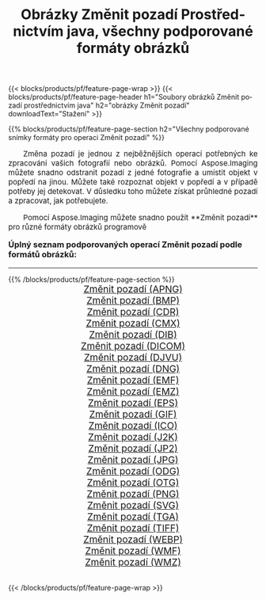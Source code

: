 ﻿---
title: Obrázky Změnit pozadí Prostřednictvím java, všechny podporované formáty obrázků 
weight: 3920
url: /cs/java/change-background/ 
lang: cs
langdirlevel: 2
locales: zh-hans,ja,it,ru,de,es,fr,nl,id,lt,pl,pt,vi,tr,ko,zh-hant,ar,hi,th,sv,cs,uk,he
description: Pomocí Aspose.Imaging můžete snadno Změnit pozadí obrázky přes java
---

{{< blocks/products/pf/feature-page-wrap >}}
{{< blocks/products/pf/feature-page-header h1="Soubory obrázků Změnit pozadí prostřednictvím java" h2="obrázky Změnit pozadí" downloadText="Stažení" >}}


{{% blocks/products/pf/feature-page-section  h2="Všechny podporované snímky formáty pro operaci Změnit pozadí" %}}
<p align="justify" style="text-indent:2em;font-size:15px;">
Změna pozadí je jednou z nejběžnějších operací potřebných ke zpracování vašich fotografií nebo obrázků. Pomocí Aspose.Imaging můžete snadno odstranit pozadí z jedné fotografie a umístit objekt v popředí na jinou. Můžete také rozpoznat objekt v popředí a v případě potřeby jej detekovat. V důsledku toho můžete získat průhledné pozadí a zpracovat, jak potřebujete.
</p>
<p align="justify" style="text-indent:2em;font-size:15px;">
Pomocí Aspose.Imaging můžete snadno použít **Změnit pozadí** pro různé formáty obrázků programově
</p>
<h3 style="margin-top:16px;">
Úplný seznam podporovaných operací Změnit pozadí podle formátů obrázků:
</h3>
<hr/>
{{% /blocks/products/pf/feature-page-section %}}
<div class="container-fluid productfamilypage bg-gray">
    <div class="convertypes bg-gray agp-content section">
        <div class="container">
		<div class="row other-converters" style="gap: 10px;font-size: 19px;text-align:center;">
		    <div class='col-md-3 other-converter remove-lp remove-rp'><a href="/imaging/cs/java/change-background/apng/" style="padding:15px;">Změnit pozadí (APNG)</a></div><div class='col-md-3 other-converter remove-lp remove-rp'><a href="/imaging/cs/java/change-background/bmp/" style="padding:15px;">Změnit pozadí (BMP)</a></div><div class='col-md-3 other-converter remove-lp remove-rp'><a href="/imaging/cs/java/change-background/cdr/" style="padding:15px;">Změnit pozadí (CDR)</a></div><div class='col-md-3 other-converter remove-lp remove-rp'><a href="/imaging/cs/java/change-background/cmx/" style="padding:15px;">Změnit pozadí (CMX)</a></div><div class='col-md-3 other-converter remove-lp remove-rp'><a href="/imaging/cs/java/change-background/dib/" style="padding:15px;">Změnit pozadí (DIB)</a></div><div class='col-md-3 other-converter remove-lp remove-rp'><a href="/imaging/cs/java/change-background/dicom/" style="padding:15px;">Změnit pozadí (DICOM)</a></div><div class='col-md-3 other-converter remove-lp remove-rp'><a href="/imaging/cs/java/change-background/djvu/" style="padding:15px;">Změnit pozadí (DJVU)</a></div><div class='col-md-3 other-converter remove-lp remove-rp'><a href="/imaging/cs/java/change-background/dng/" style="padding:15px;">Změnit pozadí (DNG)</a></div><div class='col-md-3 other-converter remove-lp remove-rp'><a href="/imaging/cs/java/change-background/emf/" style="padding:15px;">Změnit pozadí (EMF)</a></div><div class='col-md-3 other-converter remove-lp remove-rp'><a href="/imaging/cs/java/change-background/emz/" style="padding:15px;">Změnit pozadí (EMZ)</a></div><div class='col-md-3 other-converter remove-lp remove-rp'><a href="/imaging/cs/java/change-background/eps/" style="padding:15px;">Změnit pozadí (EPS)</a></div><div class='col-md-3 other-converter remove-lp remove-rp'><a href="/imaging/cs/java/change-background/gif/" style="padding:15px;">Změnit pozadí (GIF)</a></div><div class='col-md-3 other-converter remove-lp remove-rp'><a href="/imaging/cs/java/change-background/ico/" style="padding:15px;">Změnit pozadí (ICO)</a></div><div class='col-md-3 other-converter remove-lp remove-rp'><a href="/imaging/cs/java/change-background/j2k/" style="padding:15px;">Změnit pozadí (J2K)</a></div><div class='col-md-3 other-converter remove-lp remove-rp'><a href="/imaging/cs/java/change-background/jp2/" style="padding:15px;">Změnit pozadí (JP2)</a></div><div class='col-md-3 other-converter remove-lp remove-rp'><a href="/imaging/cs/java/change-background/jpg/" style="padding:15px;">Změnit pozadí (JPG)</a></div><div class='col-md-3 other-converter remove-lp remove-rp'><a href="/imaging/cs/java/change-background/odg/" style="padding:15px;">Změnit pozadí (ODG)</a></div><div class='col-md-3 other-converter remove-lp remove-rp'><a href="/imaging/cs/java/change-background/otg/" style="padding:15px;">Změnit pozadí (OTG)</a></div><div class='col-md-3 other-converter remove-lp remove-rp'><a href="/imaging/cs/java/change-background/png/" style="padding:15px;">Změnit pozadí (PNG)</a></div><div class='col-md-3 other-converter remove-lp remove-rp'><a href="/imaging/cs/java/change-background/svg/" style="padding:15px;">Změnit pozadí (SVG)</a></div><div class='col-md-3 other-converter remove-lp remove-rp'><a href="/imaging/cs/java/change-background/tga/" style="padding:15px;">Změnit pozadí (TGA)</a></div><div class='col-md-3 other-converter remove-lp remove-rp'><a href="/imaging/cs/java/change-background/tiff/" style="padding:15px;">Změnit pozadí (TIFF)</a></div><div class='col-md-3 other-converter remove-lp remove-rp'><a href="/imaging/cs/java/change-background/webp/" style="padding:15px;">Změnit pozadí (WEBP)</a></div><div class='col-md-3 other-converter remove-lp remove-rp'><a href="/imaging/cs/java/change-background/wmf/" style="padding:15px;">Změnit pozadí (WMF)</a></div><div class='col-md-3 other-converter remove-lp remove-rp'><a href="/imaging/cs/java/change-background/wmz/" style="padding:15px;">Změnit pozadí (WMZ)</a></div>
                </div>
        </div>
    </div>
</div>
<br/>

{{< /blocks/products/pf/feature-page-wrap >}}
